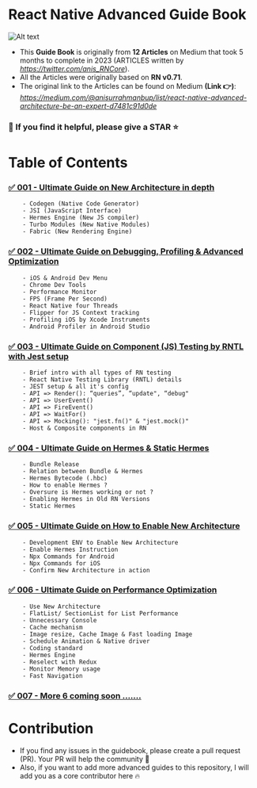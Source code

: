 # React Native Advanced Guide Book

![Alt text](<images/Screenshot 2024-01-01 at 1.32.08 AM.png>)

- This **Guide Book** is originally from **12 Articles** on Medium that took 5 months to complete in 2023 (ARTICLES written by *https://twitter.com/anis_RNCore*).
- All the Articles were originally based on **RN v0.71**.
- The original link to the Articles can be found on Medium **(Link 👉)**: *https://medium.com/@anisurrahmanbup/list/react-native-advanced-architecture-be-an-expert-d7481c91d0de*

### 🙏 If you find it helpful, please give a STAR ⭐️

# Table of Contents

### [✅ 001 - Ultimate Guide on New Architecture in depth](https://github.com/anisurrahman072/React-Native-Advanced-Guide/blob/master/New-Architecture/New-Architecture-in-depth.md)

        - Codegen (Native Code Generator)
        - JSI (JavaScript Interface)
        - Hermes Engine (New JS compiler)
        - Turbo Modules (New Native Modules)
        - Fabric (New Rendering Engine)

### [✅ 002 - Ultimate Guide on Debugging, Profiling & Advanced Optimization](https://github.com/anisurrahman072/React-Native-Advanced-Guide/blob/master/Debugging-Profiling/Debugging-and-Profiling-ultimate-guide.md)

        - iOS & Android Dev Menu
        - Chrome Dev Tools
        - Performance Monitor
        - FPS (Frame Per Second)
        - React Native four Threads
        - Flipper for JS Context tracking
        - Profiling iOS by Xcode Instruments
        - Android Profiler in Android Studio

### [✅ 003 - Ultimate Guide on Component (JS) Testing by RNTL with Jest setup](https://github.com/anisurrahman072/React-Native-Advanced-Guide/blob/master/Testing/RNTL-Component-Testing-ultimate-guide.md)

        - Brief intro with all types of RN testing
        - React Native Testing Library (RNTL) details
        - JEST setup & all it's config
        - API => Render(): “queries”, “update", “debug"
        - API => UserEvent()
        - API => FireEvent()
        - API => WaitFor()
        - API => Mocking(): "jest.fn()" & "jest.mock()"
        - Host & Composite components in RN

### [✅ 004 - Ultimate Guide on Hermes & Static Hermes](https://github.com/anisurrahman072/React-Native-Advanced-Guide/blob/master/New-Architecture/Hermes-and-Static-Hermes-in-depth.md)

        - Bundle Release
        - Relation between Bundle & Hermes
        - Hermes Bytecode (.hbc)
        - How to enable Hermes ?
        - Oversure is Hermes working or not ?
        - Enabling Hermes in Old RN Versions
        - Static Hermes

### [✅ 005 - Ultimate Guide on How to Enable New Architecture](https://github.com/anisurrahman072/React-Native-Advanced-Guide/blob/master/New-Architecture/How-to-Enable-New-Architecture.md)

        - Development ENV to Enable New Architecture
        - Enable Hermes Instruction
        - Npx Commands for Android
        - Npx Commands for iOS
        - Confirm New Architecture in action

### [✅ 006 - Ultimate Guide on Performance Optimization](https://github.com/anisurrahman072/React-Native-Advanced-Guide/blob/master/Performance-Optimization/Performance-Optimization-coding-guide.md)

        - Use New Architecture
        - FlatList/ SectionList for List Performance
        - Unnecessary Console
        - Cache mechanism
        - Image resize, Cache Image & Fast loading Image
        - Schedule Animation & Native driver
        - Coding standard
        - Hermes Engine
        - Reselect with Redux
        - Monitor Memory usage
        - Fast Navigation

### [✅ 007 - More 6 coming soon .......]()

# Contribution

- If you find any issues in the guidebook, please create a pull request (PR). Your PR will help the community 🚀
- Also, if you want to add more advanced guides to this repository, I will add you as a core contributor here 🔥
